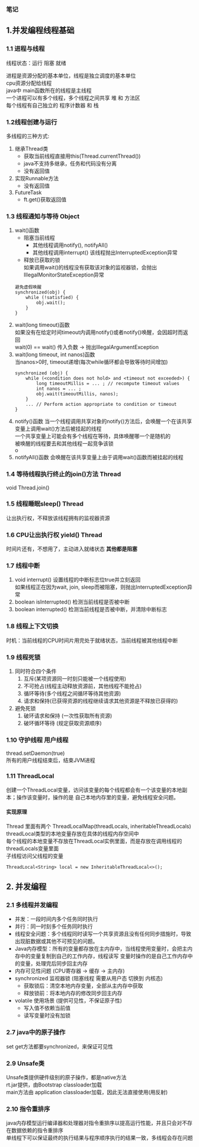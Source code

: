 
### 笔记
## 1.并发编程线程基础

### 1.1 进程与线程

线程状态：运行 阻塞 就绪  

进程是资源分配的基本单位，线程是独立调度的基本单位  
cpu资源分配给线程  
java中 main函数所在的线程是主线程  
一个进程可以有多个线程，多个线程之间共享 堆 和 方法区  
每个线程有自己独立的 程序计数器 和 栈  

### 1.2线程创建与运行
多线程的三种方式:  
  1. 继承Thread类
     * 获取当前线程直接用this(Thread.currentThread())
      * java不支持多继承，任务和代码没有分离
      * 没有返回值
  2. 实现Runnable方法
     * 没有返回值
  3. FutureTask
     * ft.get()获取返回值

### 1.3 线程通知与等待 Object
1. wait()函数  
    * 阻塞当前线程
      * 其他线程调用notify(), notifyAll()
      * 其他线程调用interrupt() 该线程抛出InterruptedException异常
    * 释放已获取的锁  
    如果调用wait()的线程没有获取该对象的监视器锁，会抛出IllegalMonitorStateException异常
    ```
    避免虚假唤醒
    synchronized(obj) {
        while (!satisfied) {
            obj.wait();
        }
    }
    ```
2. wait(long timeout)函数  
如果没有在给定时间timeout内调用notify()或者notify()唤醒，会因超时而返回  
wait(0) == wait() 传入负数 -> 抛出IllegalArgumentException  
3. wait(long timeout, int nanos)函数  
当nanos>0时, timeout递增(每次while循环都会导致等待时间增加)
    ```
    synchronized (obj) {
        while (<condition does not hold> and <timeout not exceeded>) {
            long timeoutMillis = ... ; // recompute timeout values
            int nanos = ... ;
            obj.wait(timeoutMillis, nanos);
        }
        ... // Perform action appropriate to condition or timeout
    }
   ```
4. notify()函数
   当一个线程调用共享对象的notify()方法后，会唤醒一个在该共享变量上调用wait()方法后被挂起的线程  
   一个共享变量上可能会有多个线程在等待，具体唤醒哪一个是随机的  
   被唤醒的线程要去和其他线程一起竞争该锁  
   o
5. notifyAll()函数
   会唤醒在该共享变量上由于调用wait()函数而被挂起的线程  

### 1.4 等待线程执行终止的join()方法 Thread
   void Thread.join()

### 1.5 线程睡眠sleep() Thread
   让出执行权，不释放该线程拥有的监视器资源  

### 1.6 CPU让出执行权 yield() Thread
   时间片还有，不想用了，主动进入就绪状态 **其他都是阻塞**

### 1.7 线程中断
   1. void interrupt() 设置线程的中断标志位true并立刻返回  
     如果线程正在因为wait, join, sleep而被阻塞，则抛出InterruptedException异常  
   2. boolean isInterrupted() 检测当前线程是否被中断  
   3. boolean interrupted() 检测当前线程是否被中断，并清除中断标志

### 1.8 线程上下文切换
   时机：当前线程的CPU时间片用完处于就绪状态，当前线程被其他线程中断

### 1.9 线程死锁
  1. 同时符合四个条件
     1. 互斥(某项资源同一时刻只能被一个线程使用)
     2. 不可抢占(线程主动释放资源前，其他线程不能抢占)
     3. 循环等待(多个线程之间循环等待其他资源)
     4. 请求和保持(已获得资源的线程继续请求其他资源是不释放已获得的)
  2. 避免死锁
     1. 破环请求和保持 (一次性获取所有资源)
     2. 破环循环等待 (规定获取资源顺序)

### 1.10 守护线程 用户线程
   thread.setDaemon(true)  
   所有的用户线程结束后，结束JVM进程

### 1.11 ThreadLocal
   创建一个ThreadLocal变量，访问该变量的每个线程都会有一个该变量的本地副本；操作该变量时，操作的是
自己本地内存里的变量，避免线程安全问题。
#### 实现原理
Thread 里面有两个 ThreadLocalMap(threadLocals, inheritableThreadLocals)
threadLocal类型的本地变量存放在具体的线程内存空间中  
每个线程的本地变量不存放在ThreadLocal实例里面，而是存放在调用线程的threadLocals变量里面  
子线程访问父线程的变量  
```
ThreadLocal<String> local = new InheritableThreadLocal<>();
```

## 2. 并发编程

### 2.1 多线程并发编程
* 并发：一段时间内多个任务同时执行
* 并行：同一时刻多个任务同时执行
* 线程安全问题：多个线程同时读写一个共享资源且没有任何同步措施时，导致出现脏数据或其他不可预见的问题。
* Java内存模型：所有的变量都存放在主内存中，当线程使用变量时，会把主内存中的变量复制到自己的工作内存，线程读写
变量时操作的是自己工作内存中的变量，处理完后同步回主内存
* 内存可见性问题 (CPU寄存器 -> 缓存 -> 主内存)
* synchronized 监视器锁 (阻塞线程 需要从用户态 切换到 内核态)
  * 获取锁后：清空本地内存变量，全部从主内存中获取
  * 释放锁前：将本地内存的修改同步回主内存
* volatile 使用场景 (提供可见性，不保证原子性)
  * 写入值不依赖当前值
  * 读写变量时没有加锁
### 2.7 java中的原子操作
set get方法都要synchronized，来保证可见性

### 2.9 Unsafe类
Unsafe类提供硬件级别的原子操作，都是native方法  
rt.jar提供，由Bootstrap classloader加载  
main方法由 application classloader加载，因此无法直接使用(用反射)


### 2.10 指令重排序
java内存模型运行编译器和处理器对指令重排序以提高运行性能，并且只会对不存在数据依赖的指令重排序  
单线程下可以保证最终的执行结果与程序顺序执行的结果一致，多线程会存在问题  



